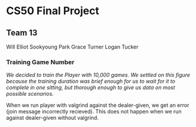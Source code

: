 # CS50 Final Project
## Team 13

Will Elliot
Sookyoung Park
Grace Turner
Logan Tucker

### Training Game Number
*We decided to train the Player with 10,000 games. We settled on this figure because the training duration was brief enough for us to wait for it to complete in one sitting, but thorough enough to give us data on most possible scenarios.*

When we run player with valgrind against the dealer-given, we get an error (join message incorrectly recieved). This does not happen when we run against dealer-given without valgrind.
